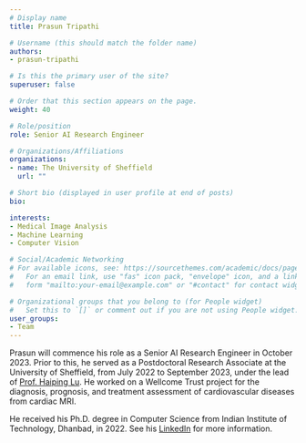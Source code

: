 ```yaml
---
# Display name
title: Prasun Tripathi

# Username (this should match the folder name)
authors:
- prasun-tripathi

# Is this the primary user of the site?
superuser: false

# Order that this section appears on the page.
weight: 40

# Role/position
role: Senior AI Research Engineer

# Organizations/Affiliations
organizations:
- name: The University of Sheffield
  url: ""

# Short bio (displayed in user profile at end of posts)
bio: 

interests:
- Medical Image Analysis
- Machine Learning
- Computer Vision

# Social/Academic Networking
# For available icons, see: https://sourcethemes.com/academic/docs/page-builder/#icons
#   For an email link, use "fas" icon pack, "envelope" icon, and a link in the
#   form "mailto:your-email@example.com" or "#contact" for contact widget.

# Organizational groups that you belong to (for People widget)
#   Set this to `[]` or comment out if you are not using People widget.
user_groups:
- Team
---
```


Prasun will commence his role as a Senior AI Research Engineer in October 2023. Prior to this, he served as a Postdoctoral Research Associate at the University of Sheffield, from July 2022 to September 2023, under the lead of [Prof. Haiping Lu](https://haipinglu.github.io). He worked on a Wellcome Trust project for the diagnosis, prognosis, and treatment assessment of cardiovascular diseases from cardiac MRI. 

He received his Ph.D. degree in Computer Science from Indian Institute of Technology, Dhanbad, in 2022. See his [LinkedIn](https://www.linkedin.com/in/prasun-tripathi-a20a932a/) for more information.
